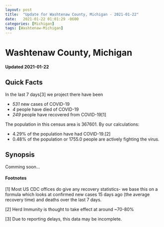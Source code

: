 ```yaml
---
layout: post
title:  "Update for Washtenaw County, Michigan - 2021-01-22"
date:   2021-01-22 01:01:29 -0600
categories: [Michigan]
tags: [Washtenaw-Michigan]
---
```


# Washtenaw County, Michigan
#### Updated 2021-01-22

## Quick Facts

In the last 7 days[3] we project there have been
- *531* new cases of COVID-19
- *4* people have died of COVID-19
- *249* people have recovered from COVID-19[1]

The population in this census area is 367601. By our calculations:
- 4.29% of the population have had COVID-19.[2]
- 0.48% of the population or 1755.0 people are actively fighting the virus.

## Synopsis

Comming soon...


#### Footnotes

[1] Most US CDC offices do give any recovery statistics- we base this on a formula which looks at confirmed new cases
15 days ago (the average recovery time) and deaths over the last 7 days.

[2] Herd Immunity is thought to take effect at around ~70-80%

[3] Due to reporting delays, this data may be incomplete.
 
    